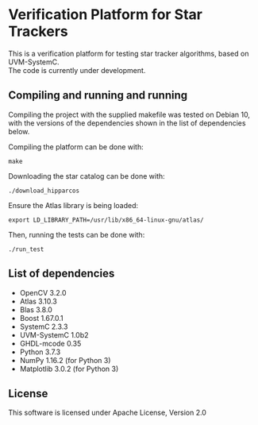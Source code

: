 # Verification Platform for Star Trackers

This is a verification platform for testing star tracker algorithms, based on UVM-SystemC.  
The code is currently under development.

## Compiling and running and running

Compiling the project with the supplied makefile was tested on Debian 10, with the versions of the dependencies shown in the list of dependencies below.

Compiling the platform can be done with:

```
make
```
Downloading the star catalog can be done with:

```
./download_hipparcos
```

Ensure the Atlas library is being loaded:

```
export LD_LIBRARY_PATH=/usr/lib/x86_64-linux-gnu/atlas/
```

Then, running the tests can be done with:

```
./run_test
```

## List of dependencies

* OpenCV 3.2.0
* Atlas 3.10.3
* Blas 3.8.0
* Boost 1.67.0.1
* SystemC 2.3.3
* UVM-SystemC 1.0b2
* GHDL-mcode 0.35
* Python 3.7.3
* NumPy  1.16.2 (for Python 3)
* Matplotlib 3.0.2 (for Python 3)

## License

This software is licensed under Apache License, Version 2.0
